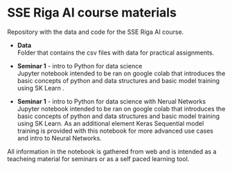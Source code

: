 # SSE Riga AI course materials
Repository with the data and code for the SSE Riga AI course.

- **Data** <br>
Folder that contains the csv files with data for practical assignments.

- **Seminar 1** - intro to Python for data science <br>
Jupyter notebook intended to be ran on google colab that introduces the basic concepts of python and data structures and basic model training using SK Learn .

- **Seminar 1** - intro to Python for data science with Nerual Networks<br>
Jupyter notebook intended to be ran on google colab that introduces the basic concepts of python and data structures and basic model training using SK Learn. As an additional element Keras Sequential model training is provided with this notebook for more advanced use cases and intro to Neural Networks.


All information in the notebook is gathered from web and is intended as a teacheing material for seminars or as a self paced learning tool.


